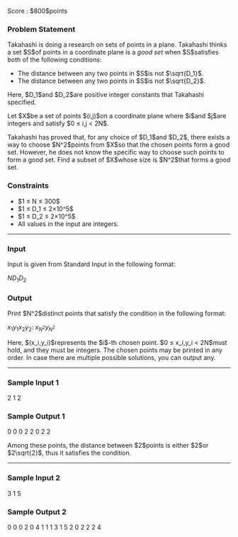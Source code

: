 
<div>

<span>

<span>

<p>
Score : $800$points
</p>

<div>

<section>

### **Problem Statement**

<p>
Takahashi is doing a research on sets of points in a plane.
Takahashi thinks a set $S$of points in a coordinate plane is a 
<em>
good set
</em>
when $S$satisfies both of the following conditions:
</p>

<ul>

<li>
The distance between any two points in $S$is not $\sqrt{D_1}$.
</li>

<li>
The distance between any two points in $S$is not $\sqrt{D_2}$.
</li>

</ul>

<p>
Here, $D_1$and $D_2$are positive integer constants that Takahashi specified.
</p>

<p>
Let $X$be a set of points $(i,j)$on a coordinate plane where $i$and $j$are integers and satisfy $0 ≤ i,j < 2N$.
</p>

<p>
Takahashi has proved that, for any choice of $D_1$and $D_2$, there exists a way to choose $N^2$points from $X$so that the chosen points form a good set.
However, he does not know the specific way to choose such points to form a good set.
Find a subset of $X$whose size is $N^2$that forms a good set.
</p>

</section>

</div>

<div>

<section>

### **Constraints**

<ul>

<li>
$1 ≤ N ≤ 300$
</li>

<li>
$1 ≤ D_1 ≤ 2×10^5$
</li>

<li>
$1 ≤ D_2 ≤ 2×10^5$
</li>

<li>
All values in the input are integers.
</li>

</ul>

</section>

</div>

---

<div>

<div>

<section>

### **Input**

<p>
Input is given from Standard Input in the following format:
</p>

<div>

$N$$D_1$$D_2$
</div>

</section>

</div>

<div>

<section>

### **Output**

<p>
Print $N^2$distinct points that satisfy the condition in the following format:
</p>

<div>

$x_1$$y_1$$x_2$$y_2$:
$x_{N^2}$$y_{N^2}$
</div>

<p>
Here, $(x_i,y_i)$represents the $i$-th chosen point.
$0 ≤ x_i,y_i < 2N$must hold, and they must be integers.
The chosen points may be printed in any order.
In case there are multiple possible solutions, you can output any.
</p>

</section>

</div>

</div>

---

<div>

<section>

### **Sample Input 1**

<div>

2 1 2

</div>

</section>

</div>

<div>

<section>

### **Sample Output 1**

<div>

0 0
0 2
2 0
2 2

</div>

<p>
Among these points, the distance between $2$points is either $2$or $2\sqrt{2}$, thus it satisfies the condition.
</p>

</section>

</div>

---

<div>

<section>

### **Sample Input 2**

<div>

3 1 5

</div>

</section>

</div>

<div>

<section>

### **Sample Output 2**

<div>

0 0
0 2
0 4
1 1
1 3
1 5
2 0
2 2
2 4

</div>

</section>

</div>

</span>

</span>

</div>
